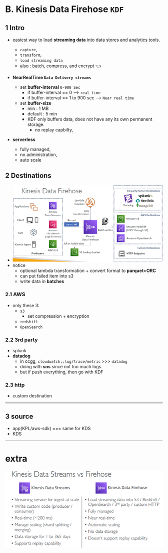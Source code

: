 # B. Kinesis Data Firehose `KDF`
## 1 Intro
- easiest way to load **streaming data** into data stores and analytics tools.
  - `capture`, 
  - `transform`, 
  - `load streaming data`
  - also : batch, compress, and encrypt :point_left:
- **NearRealTime `Data Delivery streams`**
  - set **buffer-interval** `0-900 Sec`
      - if buffer-interval == 0 --> `real time`
      - if buffer-interval == 1 to 900 sec --> `Near real time`
  - set **buffer-size**
    - min : 1 MB
    - default : 5 min
    - KDF only buffers data, does not have any its own permanent storage.
      - no replay capbilty,
    
- **serverless**
  - fully managed, 
  - no administration, 
  - auto scale
  
## 2 Destinations
- ![img_3.png](../99_img/decouple/img_3.png)
- notice
  - optional lambda transformation + convert format to **parquet+ORC**
  - can put failed item into s3
  - write data in **batches**
  
### 2.1 AWS 
- only these 3:
  - `s3`
    - set compression + encryption
  - `redshift`
  - `OpenSearch`

### 2.2 3rd party
- splunk
- **datadog**
  - in ccgg, `cloudwatch::log/trace/metric` >>> `datadog`
  - doing with **sns** since not too much logs.
  - but if push everything, then go with KDF

### 2.3 http
- custom destination

---
## 3 source
- app(KPL/aws-sdk) === same for KDS
- KDS
---
# extra
![img.png](../99_img/dva/00/kds/img-kdf.png)